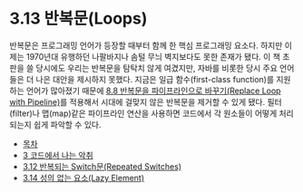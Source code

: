 # 3.13 반복문(Loops)
반복문은 프로그래밍 언어가 등장할 때부터 함께 한 핵심 프로그래밍 요소다. 하지만 이제는 1970년대 유행하던 나팔바지나 솜털 무늬 벽지보다도 못한 존재가 됐다. 이 책 초판을 쓸 당시에도 우리는 반복문을 탐탁치 않게 여겼지만, 자바를 비롯한 당시 주요 언어들은 더 나은 대안을 제시하지 못했다. 지금은 일급 함수(first-class function)를 지원하는 언어가 많아졌기 때문에 [8.8 반복문을 파이프라인으로 바꾸기(Replace Loop with Pipeline)](https://github.com/wonder13662/refactoring-v2/blob/writing/chapter08/8-8.md)를 적용해서 시대에 걸맞지 않은 반복문을 제거할 수 있게 됐다. 필터(filter)나 맵(map)같은 파이프라인 연산을 사용하면 코드에서 각 원소들이 어떻게 처리되는지 쉽게 파악할 수 있다.

- [목차](https://github.com/wonder13662/refactoring-v2/blob/writing/README.md)
- [3 코드에서 나는 악취](https://github.com/wonder13662/refactoring-v2/blob/writing/chapter03)
- [3.12 반복되는 Switch문(Repeated Switches)](https://github.com/wonder13662/refactoring-v2/blob/writing/chapter03/3-12.md)
- [3.14 성의 없는 요소(Lazy Element)](https://github.com/wonder13662/refactoring-v2/blob/writing/chapter03/3-14.md)